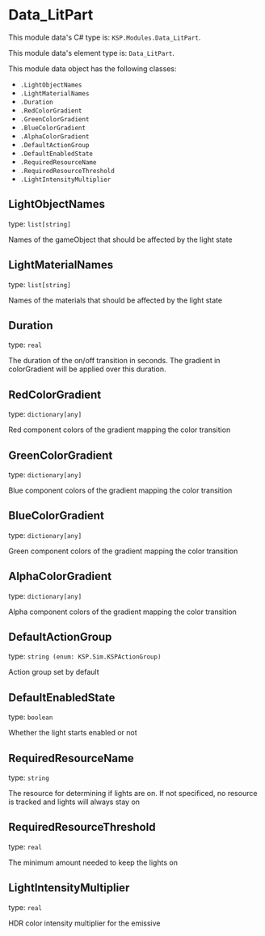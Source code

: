 # Data_LitPart

This module data's C# type is: `KSP.Modules.Data_LitPart`.

This module data's element type is: `Data_LitPart`.

This module data object has the following classes:

- `.LightObjectNames`
- `.LightMaterialNames`
- `.Duration`
- `.RedColorGradient`
- `.GreenColorGradient`
- `.BlueColorGradient`
- `.AlphaColorGradient`
- `.DefaultActionGroup`
- `.DefaultEnabledState`
- `.RequiredResourceName`
- `.RequiredResourceThreshold`
- `.LightIntensityMultiplier`

## LightObjectNames

type: `list[string]`

Names of the gameObject that should be affected by the light state

## LightMaterialNames

type: `list[string]`

Names of the materials that should be affected by the light state

## Duration

type: `real`

The duration of the on/off transition in seconds. The gradient in colorGradient will be applied over this duration.

## RedColorGradient

type: `dictionary[any]`

Red component colors of the gradient mapping the color transition

## GreenColorGradient

type: `dictionary[any]`

Blue component colors of the gradient mapping the color transition

## BlueColorGradient

type: `dictionary[any]`

Green component colors of the gradient mapping the color transition

## AlphaColorGradient

type: `dictionary[any]`

Alpha component colors of the gradient mapping the color transition

## DefaultActionGroup

type: `string (enum: KSP.Sim.KSPActionGroup)`

Action group set by default

## DefaultEnabledState

type: `boolean`

Whether the light starts enabled or not

## RequiredResourceName

type: `string`

The resource for determining if lights are on. If not specificed, no resource is tracked and lights will always stay on

## RequiredResourceThreshold

type: `real`

The minimum amount needed to keep the lights on

## LightIntensityMultiplier

type: `real`

HDR color intensity multiplier for the emissive

